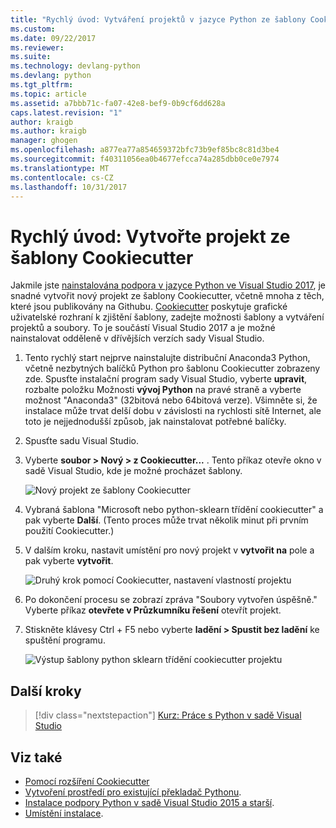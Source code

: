 ```yaml
---
title: "Rychlý úvod: Vytváření projektů v jazyce Python ze šablony Cookiecutter v sadě Visual Studio | Microsoft Docs"
ms.custom: 
ms.date: 09/22/2017
ms.reviewer: 
ms.suite: 
ms.technology: devlang-python
ms.devlang: python
ms.tgt_pltfrm: 
ms.topic: article
ms.assetid: a7bbb71c-fa07-42e8-bef9-0b9cf6dd628a
caps.latest.revision: "1"
author: kraigb
ms.author: kraigb
manager: ghogen
ms.openlocfilehash: a877ea77a854659372bfc73b9ef85bc8c81d3be4
ms.sourcegitcommit: f40311056ea0b4677efcca74a285dbb0ce0e7974
ms.translationtype: MT
ms.contentlocale: cs-CZ
ms.lasthandoff: 10/31/2017
---
```

# <a name="quickstart-create-a-project-from-a-cookiecutter-template"></a>Rychlý úvod: Vytvořte projekt ze šablony Cookiecutter

Jakmile jste [nainstalována podpora v jazyce Python ve Visual Studio 2017](installation.md), je snadné vytvořit nový projekt ze šablony Cookiecutter, včetně mnoha z těch, které jsou publikovány na Githubu. [Cookiecutter](https://cookiecutter.readthedocs.io/en/latest/) poskytuje grafické uživatelské rozhraní k zjištění šablony, zadejte možnosti šablony a vytváření projektů a soubory. To je součástí Visual Studio 2017 a je možné nainstalovat odděleně v dřívějších verzích sady Visual Studio.

1. Tento rychlý start nejprve nainstalujte distribuční Anaconda3 Python, včetně nezbytných balíčků Python pro šablonu Cookiecutter zobrazeny zde. Spusťte instalační program sady Visual Studio, vyberte **upravit**, rozbalte položku Možnosti **vývoj Python** na pravé straně a vyberte možnost "Anaconda3" (32bitová nebo 64bitová verze). Všimněte si, že instalace může trvat delší dobu v závislosti na rychlosti sítě Internet, ale toto je nejjednodušší způsob, jak nainstalovat potřebné balíčky.

1. Spusťte sadu Visual Studio.

1. Vyberte **soubor > Nový > z Cookiecutter...** . Tento příkaz otevře okno v sadě Visual Studio, kde je možné procházet šablony. 

    ![Nový projekt ze šablony Cookiecutter](media/projects-from-cookiecutter1.png)

1. Vybraná šablona "Microsoft nebo python-sklearn třídění cookiecutter" a pak vyberte **Další**. (Tento proces může trvat několik minut při prvním použití Cookiecutter.)

1. V dalším kroku, nastavit umístění pro nový projekt v **vytvořit na** pole a pak vyberte **vytvořit**.

    ![Druhý krok pomocí Cookiecutter, nastavení vlastností projektu](media/projects-from-cookiecutter2.png)

1. Po dokončení procesu se zobrazí zpráva "Soubory vytvořen úspěšně." Vyberte příkaz **otevřete v Průzkumníku řešení** otevřít projekt.

1. Stiskněte klávesy Ctrl + F5 nebo vyberte **ladění > Spustit bez ladění** ke spuštění programu. 

    ![Výstup šablony python sklearn třídění cookiecutter projektu](media/projects-from-cookiecutter4.png)


## <a name="next-steps"></a>Další kroky

> [!div class="nextstepaction"]
> [Kurz: Práce s Python v sadě Visual Studio](vs-tutorial-01-01.md)

## <a name="see-also"></a>Viz také

- [Pomocí rozšíření Cookiecutter](cookiecutter.md)
- [Vytvoření prostředí pro existující překladač Pythonu](python-environments.md#creating-an-environment-for-an-existing-interpreter).
- [Instalace podpory Python v sadě Visual Studio 2015 a starší](installation.md).
- [Umístění instalace](installation.md#install-locations).
